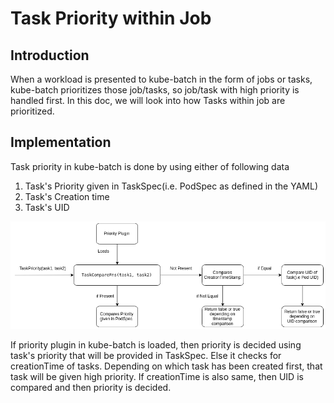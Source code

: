 # Task Priority within Job

## Introduction

When a workload is presented to kube-batch in the form of jobs or tasks,
kube-batch prioritizes those job/tasks, so job/task with high priority is
handled first.  In this doc, we will look into how Tasks within job are prioritized.

## Implementation

Task priority in kube-batch is done by using either of following data

1. Task's Priority given in TaskSpec(i.e. PodSpec as defined in the YAML)
2. Task's Creation time
3. Task's UID

![taskordering](../../doc/images/task_order.png)

If priority plugin in kube-batch is loaded, then priority is decided using
task's priority that will be provided in TaskSpec.
Else it checks for creationTime of tasks.  Depending on which task has been created first,
that task will be given high priority.  If creationTime is also same,
then UID is compared and then priority is decided.